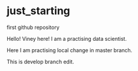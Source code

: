 # just_starting
first github repository

Hello! Viney here! I am a practising data scientist.

Here I am practising local change in master branch.

This is develop branch edit.